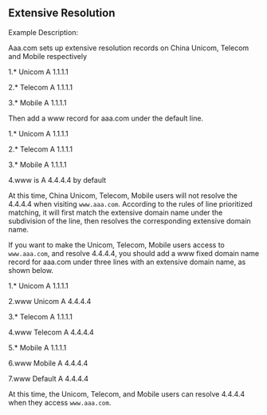 ## **Extensive Resolution**

Example Description:

Aaa.com sets up extensive resolution records on China Unicom, Telecom and Mobile respectively

1.* Unicom A 1.1.1.1

2.* Telecom A 1.1.1.1

3.* Mobile A 1.1.1.1

Then add a www record for aaa.com under the default line.

1.* Unicom A 1.1.1.1

2.* Telecom A 1.1.1.1

3.* Mobile A 1.1.1.1

4.www is A 4.4.4.4 by default

At this time, China Unicom, Telecom, Mobile users will not resolve the 4.4.4.4 when visiting `www.aaa.com`. According to the rules of line prioritized matching, it will first match the extensive domain name under the subdivision of the line, then resolves the corresponding extensive domain name.

If you want to make the Unicom, Telecom, Mobile users access to `www.aaa.com`, and resolve 4.4.4.4, you should add a www fixed domain name record for aaa.com under three lines with an extensive domain name, as shown below.

1.* Unicom A 1.1.1.1

2.www Unicom A 4.4.4.4

3.* Telecom A 1.1.1.1

4.www Telecom A 4.4.4.4

5.* Mobile A 1.1.1.1

6.www Mobile A 4.4.4.4

7.www Default A 4.4.4.4

At this time, the Unicom, Telecom, and Mobile users can resolve 4.4.4.4 when they access `www.aaa.com`.

 
